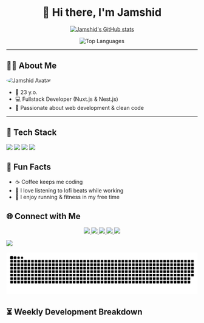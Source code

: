 <h1 align="center">👋 Hi there, I'm Jamshid</h1>

<p align="center">
 <a href="https://github.com/feylon" target="_blank">
  <img src="https://github-readme-stats.vercel.app/api?username=feylon&theme=tokyonight&show_icons=true" alt="Jamshid's GitHub stats"/>
 </a>
</p>

<p align="center">
 <img src="https://github-readme-stats.vercel.app/api/top-langs/?username=feylon&layout=compact&theme=onedark&hide=css,html,jupyter%20notebook" alt="Top Languages"/>
</p>

---

## 👨‍💻 About Me  

<img 
  src="https://avatars.githubusercontent.com/u/129485306?v=4" 
  alt="Jamshid Avatar" 
  width="70" 
  height="70" 
  style="border-radius:50%;"
/>

- 🧑 23 y.o.  
- 💻 Fullstack Developer (Nuxt.js & Nest.js)  
- 🚀 Passionate about web development & clean code  

---

## 🚀 Tech Stack

<p>
  <img src="https://img.shields.io/badge/Nuxt.js-00C58E?style=for-the-badge&logo=nuxtdotjs&logoColor=white"/>
  <img src="https://img.shields.io/badge/NestJS-E0234E?style=for-the-badge&logo=nestjs&logoColor=white"/>
  <img src="https://img.shields.io/badge/TypeScript-3178C6?style=for-the-badge&logo=typescript&logoColor=white"/>
  <img src="https://img.shields.io/badge/PostgreSQL-316192?style=for-the-badge&logo=postgresql&logoColor=white"/>

</p>


## 🎯 Fun Facts
- ☕ Coffee keeps me coding  
- 🎵 I love listening to lofi beats while working  
- 🏃 I enjoy running & fitness in my free time  

## 🌐 Connect with Me  

<p align="center">
  <a href="https://t.me/jamshid14092002">
    <img src="https://img.shields.io/badge/Telegram-26A5E4?style=for-the-badge&logo=telegram&logoColor=white"/>
  </a>
  <a href="https://www.linkedin.com/in/jamshid14092002">
    <img src="https://img.shields.io/badge/LinkedIn-0077B5?style=for-the-badge&logo=linkedin&logoColor=white"/>
  </a>
  <a href="https://www.instagram.com/jamshid14092002/">
    <img src="https://img.shields.io/badge/Instagram-E4405F?style=for-the-badge&logo=instagram&logoColor=white"/>
  </a>
  <a href="https://www.facebook.com/jamshid14092002/">
    <img src="https://img.shields.io/badge/Facebook-1877F2?style=for-the-badge&logo=facebook&logoColor=white"/>
  </a>
  <a href="https://x.com/jamshid14092002">
    <img src="https://img.shields.io/badge/X-000000?style=for-the-badge&logo=x&logoColor=white"/>
  </a>
</p>


<img src="https://capsule-render.vercel.app/api?type=waving&color=gradient&height=60&section=footer&width=100"/>

![Snake animation](https://raw.githubusercontent.com/platane/platane/output/github-contribution-grid-snake-dark.svg)

## ⏳ Weekly Development Breakdown  

<!--START_SECTION:waka-->
<!--END_SECTION:waka-->
